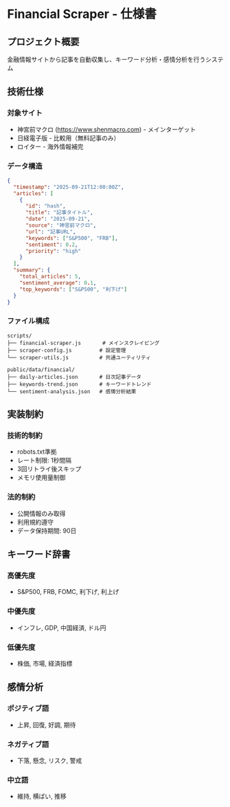 # Financial Scraper - 仕様書

## プロジェクト概要

金融情報サイトから記事を自動収集し、キーワード分析・感情分析を行うシステム

## 技術仕様

### 対象サイト
- 神宮前マクロ (https://www.shenmacro.com) - メインターゲット
- 日経電子版 - 比較用（無料記事のみ）
- ロイター - 海外情報補完

### データ構造
```json
{
  "timestamp": "2025-09-21T12:00:00Z",
  "articles": [
    {
      "id": "hash",
      "title": "記事タイトル",
      "date": "2025-09-21",
      "source": "神宮前マクロ",
      "url": "記事URL",
      "keywords": ["S&P500", "FRB"],
      "sentiment": 0.2,
      "priority": "high"
    }
  ],
  "summary": {
    "total_articles": 5,
    "sentiment_average": 0.1,
    "top_keywords": ["S&P500", "利下げ"]
  }
}
```

### ファイル構成
```
scripts/
├── financial-scraper.js       # メインスクレイピング
├── scraper-config.js         # 設定管理
└── scraper-utils.js          # 共通ユーティリティ

public/data/financial/
├── daily-articles.json       # 日次記事データ
├── keywords-trend.json       # キーワードトレンド
└── sentiment-analysis.json   # 感情分析結果
```

## 実装制約

### 技術的制約
- robots.txt準拠
- レート制限: 1秒間隔
- 3回リトライ後スキップ
- メモリ使用量制御

### 法的制約
- 公開情報のみ取得
- 利用規約遵守
- データ保持期間: 90日

## キーワード辞書

### 高優先度
- S&P500, FRB, FOMC, 利下げ, 利上げ

### 中優先度
- インフレ, GDP, 中国経済, ドル円

### 低優先度
- 株価, 市場, 経済指標

## 感情分析

### ポジティブ語
- 上昇, 回復, 好調, 期待

### ネガティブ語
- 下落, 懸念, リスク, 警戒

### 中立語
- 維持, 横ばい, 推移
